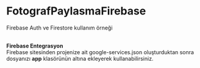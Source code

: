 # FotografPaylasmaFirebase
Firebase Auth ve Firestore kullanım örneği
<br><br>

<b>Firebase Entegrasyon</b>
<br>
Firebase sitesinden projenize ait google-services.json oluşturduktan sonra dosyanızı <b>app</b> klasörünün altına ekleyerek kullanabilirsiniz.


